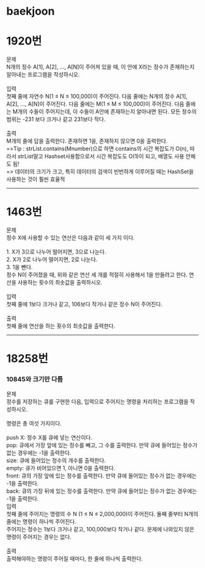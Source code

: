 # baekjoon
<h1>1920번</h1>
문제<br>
N개의 정수 A[1], A[2], …, A[N]이 주어져 있을 때, 이 안에 X라는 정수가 존재하는지 알아내는 프로그램을 작성하시오.<br>
<br>
입력<br>
첫째 줄에 자연수 N(1 ≤ N ≤ 100,000)이 주어진다. 다음 줄에는 N개의 정수 A[1], A[2], …, A[N]이 주어진다. 다음 줄에는 M(1 ≤ M ≤ 100,000)이 주어진다. 다음 줄에는 M개의 수들이 주어지는데, 이 수들이 A안에 존재하는지 알아내면 된다. 모든 정수의 범위는 -231 보다 크거나 같고 231보다 작다.<br>
<br>
출력<br>
M개의 줄에 답을 출력한다. 존재하면 1을, 존재하지 않으면 0을 출력한다.<br>
=>Tip : strList.contains(Mnumber)으로 하면 contains의 시간 복잡도가 O(n), 따라서 strList말고 Hashset사용함으로서 시간 복잡도도 O(1)이 되고, 배열도 사용 안해도 됨!<br>
=> 데이터의 크기가 크고, 특히 데이터의 검색이 빈번하게 이루어질 때는 HashSet을 사용하는 것이 훨씬 효율적<br>
<hr>
<h1>1463번</h1>
문제<br>
정수 X에 사용할 수 있는 연산은 다음과 같이 세 가지 이다.<br>
<br>
1. X가 3으로 나누어 떨어지면, 3으로 나눈다.<br>
2. X가 2로 나누어 떨어지면, 2로 나눈다.<br>
3. 1을 뺀다.<br>
정수 N이 주어졌을 때, 위와 같은 연산 세 개를 적절히 사용해서 1을 만들려고 한다. 연산을 사용하는 횟수의 최솟값을 출력하시오.<br>
<br>
입력<br>
첫째 줄에 1보다 크거나 같고, 106보다 작거나 같은 정수 N이 주어진다.<br>
<br>
출력<br>
첫째 줄에 연산을 하는 횟수의 최솟값을 출력한다.<br>
<hr>
<h1>18258번 <h3>10845와 크기만 다름</h3></h1>
문제<br>
정수를 저장하는 큐를 구현한 다음, 입력으로 주어지는 명령을 처리하는 프로그램을 작성하시오.<br>
<br>
명령은 총 여섯 가지이다.<br>
<br>
push X: 정수 X를 큐에 넣는 연산이다.<br>
pop: 큐에서 가장 앞에 있는 정수를 빼고, 그 수를 출력한다. 만약 큐에 들어있는 정수가 없는 경우에는 -1을 출력한다.<br>
size: 큐에 들어있는 정수의 개수를 출력한다.<br>
empty: 큐가 비어있으면 1, 아니면 0을 출력한다.<br>
front: 큐의 가장 앞에 있는 정수를 출력한다. 만약 큐에 들어있는 정수가 없는 경우에는 -1을 출력한다.<br>
back: 큐의 가장 뒤에 있는 정수를 출력한다. 만약 큐에 들어있는 정수가 없는 경우에는 -1을 출력한다.<br>
입력<br>
첫째 줄에 주어지는 명령의 수 N (1 ≤ N ≤ 2,000,000)이 주어진다. 둘째 줄부터 N개의 줄에는 명령이 하나씩 주어진다.<br>
주어지는 정수는 1보다 크거나 같고, 100,000보다 작거나 같다. 문제에 나와있지 않은 명령이 주어지는 경우는 없다.<br>
<br>
출력<br>
출력해야하는 명령이 주어질 때마다, 한 줄에 하나씩 출력한다.<br>
